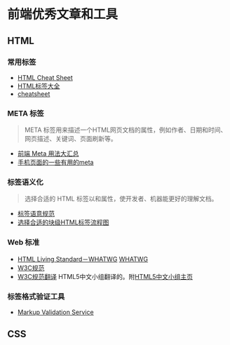 # 前端优秀文章和工具
## HTML
### 常用标签
* [HTML Cheat Sheet](https://digital.com/tools/html-cheatsheet/)
* [HTML标签大全](http://www.jianshu.com/p/0676fe569396)
* [<head> cheatsheet](https://github.com/joshbuchea/HEAD)

### META 标签
> META 标签用来描述一个HTML网页文档的属性，例如作者、日期和时间、网页描述、关键词、页面刷新等。

* [前端 Meta 用法大汇总](http://www.jianshu.com/p/850d2a209ba8)
* [手机页面的一些有用的meta](http://www.jianshu.com/p/a7943a969a19)

### 标签语义化
> 选择合适的 HTML 标签以和属性，使开发者、机器能更好的理解文档。

* [标签语意规范](https://html.spec.whatwg.org/multipage/index.html#toc-semantics)
* [选择合适的块级HTML标签流程图](http://www.jianshu.com/p/c6dd30081358)

### Web 标准
* [HTML Living Standard－WHATWG](http://www.whatwg.org/specs/web-apps/current-work/multipage/introduction.html) [WHATWG](http://en.wikipedia.org/wiki/WHATWG)
* [W3C规范](http://www.w3.org/standards/)
* [W3C规范翻译](http://www.w3.org/html/ig/zh/wiki/%E7%BF%BB%E8%AF%91) HTML5中文小组翻译的。附[HTML5中文小组主页](http://www.w3.org/html/ig/zh/wiki/Main_Page)

### 标签格式验证工具
* [Markup Validation Service](https://validator.w3.org/#validate_by_input+with_options)

## CSS
